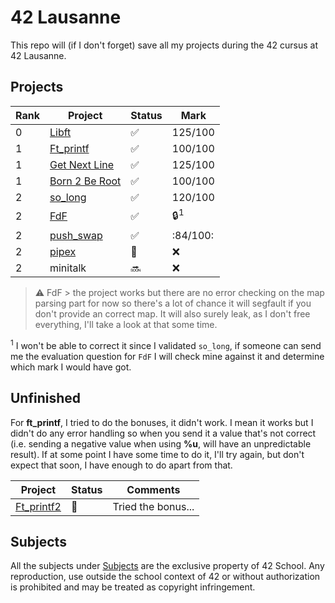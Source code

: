 # 42 Lausanne

This repo will (if I don't forget) save all my projects during the 42 cursus at 42 Lausanne.

## Projects

| Rank |Project | Status | Mark |
| --- | --- | --- | --- |
| 0 | [Libft](https://github.com/Laendrun/42/tree/main/libft) | :white_check_mark: | 125/100 |
| 1 | [Ft_printf](https://github.com/Laendrun/42/tree/main/ft_printf) | :white_check_mark: | 100/100 |
| 1 | [Get Next Line](https://github.com/Laendrun/42/tree/main/get_next_line) | :white_check_mark: | 125/100 |
| 1 | [Born 2 Be Root](https://github.com/Laendrun/42/tree/main/b2br) | :white_check_mark: | 100/100 |
| 2 | [so_long](https://github.com/Laendrun/42/tree/main/so_long) | :white_check_mark: | 120/100 |
| 2 | [FdF](https://github.com/Laendrun/42/tree/main/fdf) | :white_check_mark: | :lock:<sup>1</sup> |
| 2 | [push_swap](https://github.com/Laendrun/42/tree/main/push_swap) | :white_check_mark: | :84/100: |
| 2 | [pipex](https://github.com/Laendrun/42/tree/main/pipex) | :construction: | :x: |
| 2 | minitalk | :soon: | :x: |

> :warning: FdF > the project works but there are no error checking on the map parsing part for now
> so there's a lot of chance it will segfault if you don't provide an correct map. It will also
> surely leak, as I don't free everything, I'll take a look at that some time.

<sup>1</sup> I won't be able to correct it since I validated `so_long`, if someone can send me the evaluation question for `FdF` I will check mine against it and determine which mark I would have got.

## Unfinished

For **ft_printf**, I tried to do the bonuses, it didn't work. I mean it works but I didn't do any error handling so when you send it a value that's not correct (i.e. sending a negative value when using **%u**, will have an unpredictable result).
If at some point I have some time to do it, I'll try again, but don't expect that soon, I have enough to do apart from that.

| Project | Status | Comments |
| --- | --- | --- |
| [Ft_printf2](https://github.com/Laendrun/42/tree/main/ft_printf2) | :construction: | Tried the bonus... |

## Subjects

All the subjects under [Subjects](https://github.com/Laendrun/42/tree/main/subjects) are the exclusive property of 42 School.
Any reproduction, use outside the school context of 42 or without authorization is prohibited and may be treated as copyright infringement.